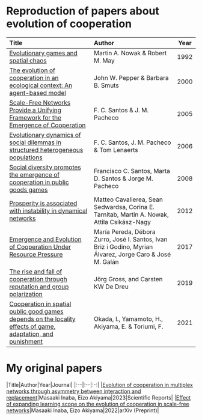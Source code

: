 # Reproduction of papers about evolution of cooperation

|Title|Author|Year|
|:--|:--|:-:|
|[Evolutionary games and spatial chaos](https://github.com/mas178/social-simulation/blob/main/Nowak1992.ipynb)|Martin A. Nowak & Robert M. May|1992|
|[The evolution of cooperation in an ecological context: An agent-based model](https://github.com/mas178/social-simulation/tree/main/Pepper2000)|John W. Pepper & Barbara B. Smuts|2000|
|[Scale-Free Networks Provide a Unifying Framework for the Emergence of Cooperation](https://github.com/mas178/social-simulation/blob/main/Santos2005.ipynb)|F. C. Santos & J. M. Pacheco|2005|
|[Evolutionary dynamics of social dilemmas in structured heterogeneous populations](https://github.com/mas178/social-simulation/tree/main/Santos2006)|F. C. Santos, J. M. Pacheco & Tom Lenaerts|2006|
|[Social diversity promotes the emergence of cooperation in public goods games](https://github.com/mas178/social-simulation/blob/main/Santos2008)|Francisco C. Santos, Marta D. Santos & Jorge M. Pacheco |2008|
|[Prosperity is associated with instability in dynamical networks](https://github.com/mas178/social-simulation/tree/main/Cavaliere2012)|Matteo Cavalierea, Sean Sedwardsa, Corina E. Tarnitab, Martin A. Nowak, Attila Csikász-Nagy|2012|
|[Emergence and Evolution of Cooperation Under Resource Pressure](https://github.com/mas178/social-simulation/tree/main/Pereda2017)|María Pereda, Débora Zurro, José I. Santos, Ivan Briz i Godino, Myrian Álvarez, Jorge Caro & José M. Galán |2017|
|[The rise and fall of cooperation through reputation and group polarization](https://github.com/mas178/social-simulation/tree/main/Gross2019)|Jörg Gross, and Carsten KW De Dreu|2019|
|[Cooperation in spatial public good games depends on the locality effects of game, adaptation, and punishment](https://github.com/mas178/social-simulation/tree/main/Okada2021)|Okada, I., Yamamoto, H., Akiyama, E. & Toriumi, F.|2021|

# My original papers

|Title|Author|Year|Journal|
|:--|:--|:-:|
|[Evolution of cooperation in multiplex networks through asymmetry between interaction and replacement](https://github.com/mas178/inaba2023a)|Masaaki Inaba, Eizo Akiyama|2023|Scientific Reports|
|[Effect of expanding learning scope on the evolution of cooperation in scale-free networks](https://github.com/mas178/social-simulation/tree/main/Inaba2022a)|Masaaki Inaba, Eizo Akiyama|2022|arXiv (Preprint)|
